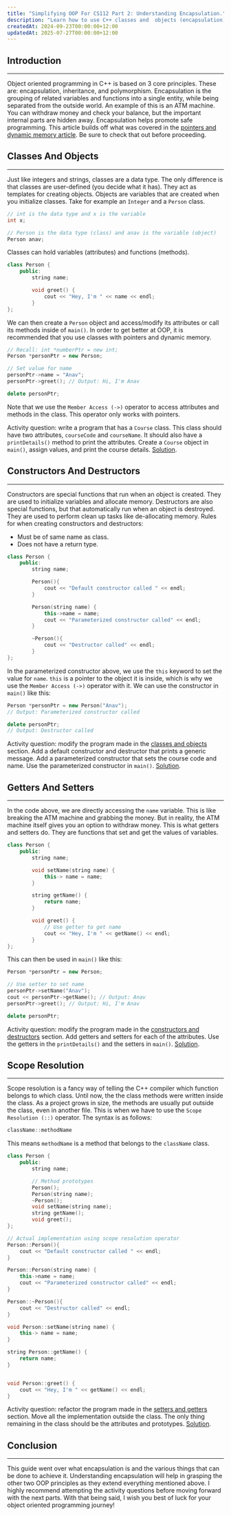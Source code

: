 ```yaml
---
title: "Simplifying OOP For CS112 Part 2: Understanding Encapsulation."
description: "Learn how to use C++ classes and  objects (encapsulation) with code examples, activity questions and free solutions"
createdAt: 2024-09-23T00:00:00+12:00
updatedAt: 2025-07-27T00:00:00+12:00
---
```


## Introduction

---

Object oriented programming in C++ is based on 3 core principles. These are: encapsulation, inheritance, and polymorphism. Encapsulation is the grouping of related variables and functions into a single entity, while being separated from the outside world. An example of this is an ATM machine. You can withdraw money and check your balance, but the important internal parts are hidden away. Encapsulation helps promote safe programming. This article builds off what was covered in the [pointers and dynamic memory article](https://anav.dev/blogs/simplifying-oop-for-cs112-part-1-pointers-and-dynamic-memory). Be sure to check that out before proceeding.

## Classes And Objects

---

Just like integers and strings, classes are a data type. The only difference is that classes are user-defined (you decide what it has). They act as templates for creating objects. Objects are variables that are created when you initialize classes. Take for example an `Integer` and a `Person` class.

```cpp
// int is the data type and x is the variable
int x;

// Person is the data type (class) and anav is the variable (object)
Person anav;
```

Classes can hold variables (attributes) and functions (methods).

```cpp
class Person {
    public:
        string name;

        void greet() {
            cout << "Hey, I'm " << name << endl;
        }
};
```

We can then create a `Person` object and access/modify its attributes or call its methods inside of `main()`. In order to get better at OOP, it is recommended that you use classes with pointers and dynamic memory.

```cpp
// Recall: int *numberPtr = new int;
Person *personPtr = new Person;

// Set value for name
personPtr->name = "Anav";
personPtr->greet(); // Output: Hi, I'm Anav

delete personPtr;
```

Note that we use the `Member Access (->)` operator to access attributes and methods in the class. This operator only works with pointers.

Activity question: write a program that has a `Course` class. This class should have two attributes, `courseCode` and `courseName`. It should also have a `printDetails()` method to print the attributes. Create a `Course` object in `main()`, assign values, and print the course details. [Solution](https://github.com/anav5704/simplifying-oop-for-CS112/blob/main/encapsulation/classes-and-objects.cpp).

## Constructors And Destructors

---

Constructors are special functions that run when an object is created. They are used to initialize variables and allocate memory. Destructors are also special functions, but that automatically run when an object is destroyed. They are used to perform clean up tasks like de-allocating memory. Rules for when creating constructors and destructors:

-   Must be of same name as class.
-   Does not have a return type.

```cpp
class Person {
    public:
        string name;

        Person(){
            cout << "Default constructor called " << endl;
        }

        Person(string name) {
            this->name = name;
            cout << "Parameterized constructor called" << endl;
        }

        ~Person(){
            cout << "Destructor called" << endl;
        }
};
```

In the parameterized constructor above, we use the `this` keyword to set the value for `name`. `this` is a pointer to the object it is inside, which is why we use the `Member Access (->)` operator with it. We can use the constructor in `main()` like this:

```cpp
Person *personPtr = new Person("Anav");
// Output: Parameterized constructor called

delete personPtr;
// Output: Destructor called
```

Activity question: modify the program made in the [classes and objects](#classes-and-objects) section. Add a default constructor and destructor that prints a generic message. Add a parameterized constructor that sets the course code and name. Use the parameterized constructor in `main()`. [Solution](https://github.com/anav5704/simplifying-oop-for-CS112/blob/main/encapsulation/constructors-and-destructors.cpp).

## Getters And Setters

---

In the code above, we are directly accessing the `name` variable. This is like breaking the ATM machine and grabbing the money. But in reality, the ATM machine itself gives you an option to withdraw money. This is what getters and setters do. They are functions that set and get the values of variables.

```cpp
class Person {
    public:
        string name;

        void setName(string name) {
            this-> name = name;
        }

        string getName() {
            return name;
        }

        void greet() {
            // Use getter to get name
            cout << "Hey, I'm " << getName() << endl;
        }
};
```

This can then be used in `main()` like this:

```cpp
Person *personPtr = new Person;

// Use setter to set name
personPtr->setName("Anav");
cout << personPtr->getName(); // Output: Anav
personPtr->greet(); // Output: Hi, I'm Anav

delete personPtr;
```

Activity question: modify the program made in the [constructors and destructors](#constructors-and-destructors) section. Add getters and setters for each of the attributes. Use the getters in the `printDetails()` and the setters in `main()`. [Solution](https://github.com/anav5704/simplifying-oop-for-CS112/blob/main/encapsulation/getters-and-setters.cpp).

## Scope Resolution

---

Scope resolution is a fancy way of telling the C++ compiler which function belongs to which class. Until now, the the class methods were written inside the class. As a project grows in size, the methods are usually put outside the class, even in another file. This is when we have to use the `Scope Resolution (::)` operator. The syntax is as follows:

```cpp
className::methodName
```

This means `methodName` is a method that belongs to the `className` class.

```cpp
class Person {
    public:
        string name;

        // Method prototypes
        Person();
        Person(string name);
        ~Person();
        void setName(string name);
        string getName();
        void greet();
};

// Actual implementation using scope resolution operator
Person::Person(){
    cout << "Default constructor called " << endl;
}

Person::Person(string name) {
    this->name = name;
    cout << "Parameterized constructor called" << endl;
}

Person::~Person(){
    cout << "Destructor called" << endl;
}

void Person::setName(string name) {
    this-> name = name;
}

string Person::getName() {
    return name;
}


void Person::greet() {
    cout << "Hey, I'm " << getName() << endl;
}
```

Activity question: refactor the program made in the [setters and getters](#getters-and-setters) section. Move all the implementation outside the class. The only thing remaining in the class should be the attributes and prototypes. [Solution](https://github.com/anav5704/simplifying-oop-for-CS112/blob/main/encapsulation/scope-resolution.cpp).

## Conclusion

---

This guide went over what encapsulation is and the various things that can be done to achieve it. Understanding encapsulation will help in grasping the other two OOP principles as they extend everything mentioned above. I highly recommend attempting the activity questions before moving forward with the next parts. With that being said, I wish you best of luck for your object oriented programming journey!
